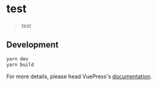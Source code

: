 # test

> test

## Development

```bash
yarn dev
yarn build
```

For more details, please head VuePress's [documentation](https://v1.vuepress.vuejs.org/).

